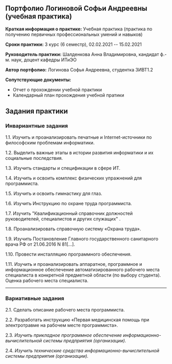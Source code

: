 ## Портфолио Логиновой Софьи Андреевны (учебная практика)

**Краткая информация о практике:** Учебная практика (практика по получению первичных профессиональных умений и навыков) 

**Сроки практики:** 3 курс (6 семестр), 02.02.2021 -- 15.02.2021

**Руководитель практики:** Шалденкова Анна Владимировна,  кандидат ф.-м. наук, доцент кафедры ИТиЭО

**Автор портфолио:** Логинова Софья Андреевна, студентка 3ИВТ1.2

**Сопутствующие документы:** 
- Отчет о прохождении учебной практики
- Календарный план прохождения учебной пратики

## Задания практики

### Инвариантные задания

1.1. Изучить и проанализировать печатные и Internet-источники по философским проблемам информатики.

1.2. Выделить важные этапы в истории развития информатики и их социальные последствия.

1.3. Изучить стандарты и спецификации в сфере ИТ.

1.4. Изучить и освоить комплекс физических упражнений для программиста.

1.5. Изучить и освоить гимнастику для глаз.

1.6. Изучить Инструкцию по охране труда программиста.

1.7. Изучить "Квалификационный справочник должностей руководителей, специалистов и других служащих" .

1.8. Проанализировать справочную систему «Охрана труда».

1.9. Изучить Постановление Главного государственного санитарного врача РФ от 21.06.2016 N 81[...].

1.10. Провести инсталляцию программного обеспечения.

1.11. Изучить и проанализировать аппаратное, программное и информационное обеспечение автоматизированного рабочего места специалиста в конкретной предметной области (по выбору студента). Оценка рабочего места специалиста.

------------

### Вариативные задания

2.1. Сделать описание рабочего места программиста.

2.2. Разработать инструкцию «Первая медицинская помощь при электротравме на рабочем месте программиста».

2.3. *Изучить прикладное программное обеспечение информационно-вычислительной системы предприятия (организации).*

2.4. *Изучить технические средства информационно-вычислительной системы предприятия (организации).*
